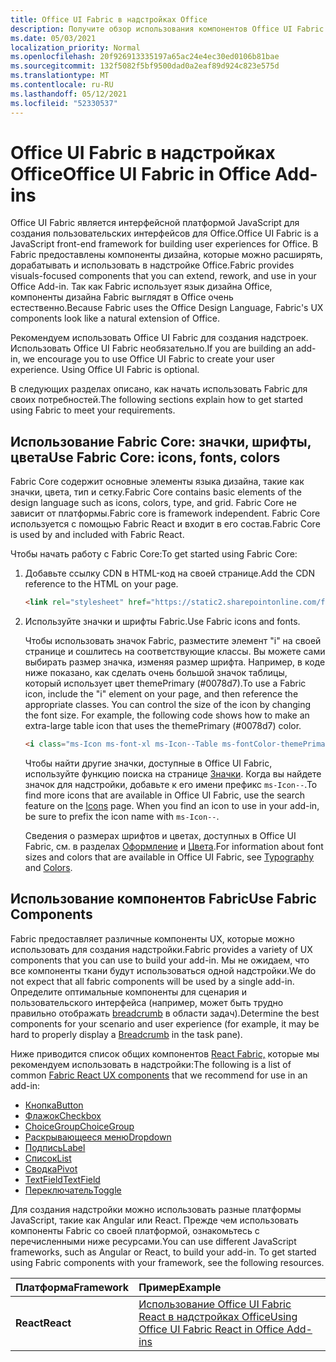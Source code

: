 ```yaml
---
title: Office UI Fabric в надстройках Office
description: Получите обзор использования компонентов Office UI Fabric в Office надстройки.
ms.date: 05/03/2021
localization_priority: Normal
ms.openlocfilehash: 20f926913335197a65ac24e4ec30ed0106b81bae
ms.sourcegitcommit: 132f5082f5bf9500dad0a2eaf89d924c823e575d
ms.translationtype: MT
ms.contentlocale: ru-RU
ms.lasthandoff: 05/12/2021
ms.locfileid: "52330537"
---
```

# <a name="office-ui-fabric-in-office-add-ins"></a><span data-ttu-id="f0c9b-103">Office UI Fabric в надстройках Office</span><span class="sxs-lookup"><span data-stu-id="f0c9b-103">Office UI Fabric in Office Add-ins</span></span>

<span data-ttu-id="f0c9b-104">Office UI Fabric является интерфейсной платформой JavaScript для создания пользовательских интерфейсов для Office.</span><span class="sxs-lookup"><span data-stu-id="f0c9b-104">Office UI Fabric is a JavaScript front-end framework for building user experiences for Office.</span></span> <span data-ttu-id="f0c9b-105">В Fabric предоставлены компоненты дизайна, которые можно расширять, дорабатывать и использовать в надстройке Office.</span><span class="sxs-lookup"><span data-stu-id="f0c9b-105">Fabric provides visuals-focused components that you can extend, rework, and use in your Office Add-in.</span></span> <span data-ttu-id="f0c9b-106">Так как Fabric использует язык дизайна Office, компоненты дизайна Fabric выглядят в Office очень естественно.</span><span class="sxs-lookup"><span data-stu-id="f0c9b-106">Because Fabric uses the Office Design Language, Fabric's UX components look like a natural extension of Office.</span></span>

<span data-ttu-id="f0c9b-p102">Рекомендуем использовать Office UI Fabric для создания надстроек. Использовать Office UI Fabric необязательно.</span><span class="sxs-lookup"><span data-stu-id="f0c9b-p102">If you are building an add-in, we encourage you to use Office UI Fabric to create your user experience. Using Office UI Fabric is optional.</span></span>

<span data-ttu-id="f0c9b-109">В следующих разделах описано, как начать использовать Fabric для своих потребностей.</span><span class="sxs-lookup"><span data-stu-id="f0c9b-109">The following sections explain how to get started using Fabric to meet your requirements.</span></span>

## <a name="use-fabric-core-icons-fonts-colors"></a><span data-ttu-id="f0c9b-110">Использование Fabric Core: значки, шрифты, цвета</span><span class="sxs-lookup"><span data-stu-id="f0c9b-110">Use Fabric Core: icons, fonts, colors</span></span>

<span data-ttu-id="f0c9b-111">Fabric Core содержит основные элементы языка дизайна, такие как значки, цвета, тип и сетку.</span><span class="sxs-lookup"><span data-stu-id="f0c9b-111">Fabric Core contains basic elements of the design language such as icons, colors, type, and grid.</span></span> <span data-ttu-id="f0c9b-112">Fabric Core не зависит от платформы.</span><span class="sxs-lookup"><span data-stu-id="f0c9b-112">Fabric core is framework independent.</span></span> <span data-ttu-id="f0c9b-113">Fabric Core используется с помощью Fabric React и входит в его состав.</span><span class="sxs-lookup"><span data-stu-id="f0c9b-113">Fabric Core is used by and included with Fabric React.</span></span>

<span data-ttu-id="f0c9b-114">Чтобы начать работу с Fabric Core:</span><span class="sxs-lookup"><span data-stu-id="f0c9b-114">To get started using Fabric Core:</span></span>

1. <span data-ttu-id="f0c9b-115">Добавьте ссылку CDN в HTML-код на своей странице.</span><span class="sxs-lookup"><span data-stu-id="f0c9b-115">Add the CDN reference to the HTML on your page.</span></span>  

    ```html
    <link rel="stylesheet" href="https://static2.sharepointonline.com/files/fabric/office-ui-fabric-core/9.6.1/css/fabric.min.css">
    ```

2. <span data-ttu-id="f0c9b-116">Используйте значки и шрифты Fabric.</span><span class="sxs-lookup"><span data-stu-id="f0c9b-116">Use Fabric icons and fonts.</span></span>

    <span data-ttu-id="f0c9b-p104">Чтобы использовать значок Fabric, разместите элемент "i" на своей странице и сошлитесь на соответствующие классы. Вы можете сами выбирать размер значка, изменяя размер шрифта. Например, в коде ниже показано, как сделать очень большой значок таблицы, который использует цвет themePrimary (#0078d7).</span><span class="sxs-lookup"><span data-stu-id="f0c9b-p104">To use a Fabric icon, include the "i" element on your page, and then reference the appropriate classes. You can control the size of the icon by changing the font size. For example, the following code shows how to make an extra-large table icon that uses the themePrimary (#0078d7) color.</span></span>

    ```html
    <i class="ms-Icon ms-font-xl ms-Icon--Table ms-fontColor-themePrimary"></i>
    ```

    <span data-ttu-id="f0c9b-p105">Чтобы найти другие значки, доступные в Office UI Fabric, используйте функцию поиска на странице [Значки](https://developer.microsoft.com/fabric#/styles/icons). Когда вы найдете значок для надстройки, добавьте к его имени префикс `ms-Icon--`.</span><span class="sxs-lookup"><span data-stu-id="f0c9b-p105">To find more icons that are available in Office UI Fabric, use the search feature on the [Icons](https://developer.microsoft.com/fabric#/styles/icons) page. When you find an icon to use in your add-in, be sure to prefix the icon name with `ms-Icon--`.</span></span>

    <span data-ttu-id="f0c9b-122">Сведения о размерах шрифтов и цветах, доступных в Office UI Fabric, см. в разделах [Оформление](https://developer.microsoft.com/fabric#/styles/typography) и [Цвета](https://developer.microsoft.com/fabric#/styles/colors).</span><span class="sxs-lookup"><span data-stu-id="f0c9b-122">For information about font sizes and colors that are available in Office UI Fabric, see [Typography](https://developer.microsoft.com/fabric#/styles/typography) and [Colors](https://developer.microsoft.com/fabric#/styles/colors).</span></span>

## <a name="use-fabric-components"></a><span data-ttu-id="f0c9b-123">Использование компонентов Fabric</span><span class="sxs-lookup"><span data-stu-id="f0c9b-123">Use Fabric Components</span></span>

<span data-ttu-id="f0c9b-124">Fabric предоставляет различные компоненты UX, которые можно использовать для создания надстройки.</span><span class="sxs-lookup"><span data-stu-id="f0c9b-124">Fabric provides a variety of UX components that you can use to build your add-in.</span></span> <span data-ttu-id="f0c9b-125">Мы не ожидаем, что все компоненты ткани будут использоваться одной надстройки.</span><span class="sxs-lookup"><span data-stu-id="f0c9b-125">We do not expect that all fabric components will be used by a single add-in.</span></span> <span data-ttu-id="f0c9b-126">Определите оптимальные компоненты для сценария и пользовательского интерфейса (например, может быть трудно правильно отображать [breadcrumb](https://developer.microsoft.com/fabric#/components/breadcrumb) в области задач).</span><span class="sxs-lookup"><span data-stu-id="f0c9b-126">Determine the best components for your scenario and user experience (for example, it may be hard to properly display a [Breadcrumb](https://developer.microsoft.com/fabric#/components/breadcrumb) in the task pane).</span></span>

<span data-ttu-id="f0c9b-127">Ниже приводится список общих компонентов [React Fabric,](https://developer.microsoft.com/fluentui#/controls/web) которые мы рекомендуем использовать в надстройки:</span><span class="sxs-lookup"><span data-stu-id="f0c9b-127">The following is a list of common [Fabric React UX components](https://developer.microsoft.com/fluentui#/controls/web) that we recommend for use in an add-in:</span></span>

- [<span data-ttu-id="f0c9b-128">Кнопка</span><span class="sxs-lookup"><span data-stu-id="f0c9b-128">Button</span></span>](https://developer.microsoft.com/fabric#/components/button)
- [<span data-ttu-id="f0c9b-129">Флажок</span><span class="sxs-lookup"><span data-stu-id="f0c9b-129">Checkbox</span></span>](https://developer.microsoft.com/fabric#/components/checkbox)
- [<span data-ttu-id="f0c9b-130">ChoiceGroup</span><span class="sxs-lookup"><span data-stu-id="f0c9b-130">ChoiceGroup</span></span>](https://developer.microsoft.com/fabric#/components/choicegroup)
- [<span data-ttu-id="f0c9b-131">Раскрывающееся меню</span><span class="sxs-lookup"><span data-stu-id="f0c9b-131">Dropdown</span></span>](https://developer.microsoft.com/fabric#/components/dropdown)
- [<span data-ttu-id="f0c9b-132">Подпись</span><span class="sxs-lookup"><span data-stu-id="f0c9b-132">Label</span></span>](https://developer.microsoft.com/fabric#/components/label)
- [<span data-ttu-id="f0c9b-133">Список</span><span class="sxs-lookup"><span data-stu-id="f0c9b-133">List</span></span>](https://developer.microsoft.com/fabric#/components/list)
- [<span data-ttu-id="f0c9b-134">Сводка</span><span class="sxs-lookup"><span data-stu-id="f0c9b-134">Pivot</span></span>](https://developer.microsoft.com/fabric#/components/pivot)
- [<span data-ttu-id="f0c9b-135">TextField</span><span class="sxs-lookup"><span data-stu-id="f0c9b-135">TextField</span></span>](https://developer.microsoft.com/fabric#/components/textfield)
- [<span data-ttu-id="f0c9b-136">Переключатель</span><span class="sxs-lookup"><span data-stu-id="f0c9b-136">Toggle</span></span>](https://developer.microsoft.com/fabric#/components/toggle)

<span data-ttu-id="f0c9b-p107">Для создания надстройки можно использовать разные платформы JavaScript, такие как Angular или React. Прежде чем использовать компоненты Fabric со своей платформой, ознакомьтесь с перечисленными ниже ресурсами.</span><span class="sxs-lookup"><span data-stu-id="f0c9b-p107">You can use different JavaScript frameworks, such as Angular or React, to build your add-in. To get started using Fabric components with your framework, see the following resources.</span></span>

|<span data-ttu-id="f0c9b-139">**Платформа**</span><span class="sxs-lookup"><span data-stu-id="f0c9b-139">**Framework**</span></span>|<span data-ttu-id="f0c9b-140">**Пример**</span><span class="sxs-lookup"><span data-stu-id="f0c9b-140">**Example**</span></span>|
|:------------|:----------|
|<span data-ttu-id="f0c9b-141">**React**</span><span class="sxs-lookup"><span data-stu-id="f0c9b-141">**React**</span></span>|[<span data-ttu-id="f0c9b-142">Использование Office UI Fabric React в надстройках Office</span><span class="sxs-lookup"><span data-stu-id="f0c9b-142">Using Office UI Fabric React in Office Add-ins</span></span>](using-office-ui-fabric-react.md )|
